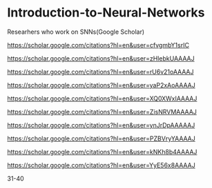 # Introduction-to-Neural-Networks

Researhers who work on SNNs(Google Scholar)

https://scholar.google.com/citations?hl=en&user=cfvgmbY1srIC

https://scholar.google.com/citations?hl=en&user=zHlebkUAAAAJ

https://scholar.google.com/citations?hl=en&user=rU6v21oAAAAJ

https://scholar.google.com/citations?hl=en&user=yaP2xAoAAAAJ

https://scholar.google.com/citations?hl=en&user=XQ0XWxIAAAAJ

https://scholar.google.com/citations?hl=en&user=ZisNRVMAAAAJ

https://scholar.google.com/citations?hl=en&user=ynJrDpAAAAAJ

https://scholar.google.com/citations?hl=en&user=PZBVryYAAAAJ

https://scholar.google.com/citations?hl=en&user=kNKh8b4AAAAJ

https://scholar.google.com/citations?hl=en&user=YyE56x8AAAAJ

31-40
